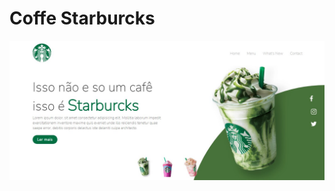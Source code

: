 <h1>Coffe Starburcks</h1>
<a href='https://eager-torvalds-e78d71.netlify.app/'><img src='images/site.jpg'></a>
